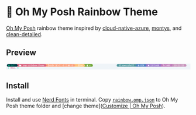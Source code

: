 # 🌈 Oh My Posh Rainbow Theme

[Oh My Posh](https://ohmyposh.dev/) rainbow theme inspired by [cloud-native-azure](https://github.com/JanDeDobbeleer/oh-my-posh/blob/main/themes/cloud-native-azure.omp.json), [montys](https://github.com/JanDeDobbeleer/oh-my-posh/blob/main/themes/montys.omp.json), and [clean-detailed](https://github.com/JanDeDobbeleer/oh-my-posh/blob/main/themes/clean-detailed.omp.json). 

## Preview

![example](./example.png)

## Install

Install and use [Nerd Fonts](https://www.nerdfonts.com/) in terminal. Copy [`rainbow.omp.json`](./rainbow.omp.json) to Oh My Posh theme folder and [change theme]([Customize | Oh My Posh](https://ohmyposh.dev/docs/installation/customize)). 